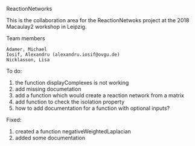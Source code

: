 ReactionNetworks

This is the collaboration area for the ReactionNetwoks project at the
2018 Macaulay2 workshop in Leipzig.

Team members
    
    Adamer, Michael
    Iosif, Alexandru (alexandru.iosif@ovgu.de)
    Nicklasson, Lisa

To do:
1. the function displayComplexes is not working
2. add missing documetation
3. add a function which would create a reaction network from a matrix
4. add function to check the isolation property
5. how to add documentation for a function with optional inputs?

Fixed:
1. created a function negativeWeightedLaplacian
2. added some documentation